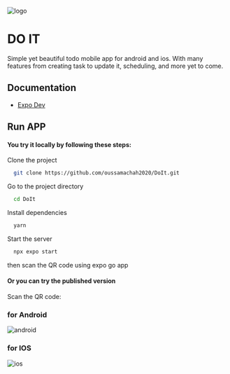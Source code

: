 ![logo](https://github.com/oussamachah2020/DoIt/assets/72669865/6c68617e-5e10-4c58-93c5-e24da2e7ee41)

# DO IT
Simple yet beautiful todo mobile app for android and ios.
With many features from creating task to update it, scheduling, and more yet to come.

## Documentation
- [Expo Dev](https://expo.dev/)

## Run APP

#### You try it locally by following these steps: 

Clone the project

```bash
  git clone https://github.com/oussamachah2020/DoIt.git
```

Go to the project directory

```bash
  cd DoIt
```

Install dependencies

```bash
  yarn
```

Start the server

```bash
  npx expo start
```

then scan the QR code using expo go app

#### Or you can try the published version
Scan the QR code: 

### for Android
![android](https://github.com/oussamachah2020/DoIt/assets/72669865/14635c0e-e7a8-457f-991f-ce611bc365c5)

### for IOS
![ios](https://github.com/oussamachah2020/DoIt/assets/72669865/d1f32e84-a8fc-49c1-a786-2da85ee719f0)

